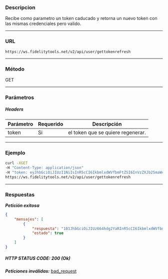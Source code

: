 ### Descripcion
Recibe como parametro un token caducado y retorna un nuevo token con las mismas credenciales pero valido.
___

### URL
` https://ws.fidelitytools.net/v2/api/user/gettokenrefresh `
___

### Método
GET
___
### Parámetros

##### Headers

|Parámetro |Requerido |Descripción                 |
|----------|----------|----------------------------|
| token | Si | el token que se quiere regenerar. |

___
### Ejemplo
```bash
curl -XGET 
-H "Content-Type: application/json" 
-H "token: eyJhbGciOiJIUzI1NiIsInR5cCI6IkbmlxdWVfbmFtZSI6InVzZXJb25maWciLCJuYmYiOjE1NTYxMTk0MNjIwNTgwNywiaWF0IjoxNTU2MTE5NDA3LCJpczovL3dzLmZpZGVsaXR5dG9vbHMubmV0L3YyIiwiYXVkIjoiaHa2U2asdasdy5maWRlbGl0eXRvb2xzLm5ldC92MiJ9RDDpMHEB4SsmY0j87OcS5mbxe2XxSAY" 
https://ws.fidelitytools.net/v2/api/user/gettokenrefresh
```
___
### Respuestas
***Petición exitosa***
```json
{
    "mensajes": [
        {
            "respuesta": "101JhbGciOiJIUz664hdg2YaRInR5cCI6IkbmlxdWVfbmFtZSI6InVzZXJb25maWciLCJuYmYiOjE1NTYxMTk0MNjIwNTgwNywiaWF0IjoxNTU2MTE5NDA3LCJpczovL3dzLmZpZGVsaXR5dG9vbHMubmV0L3YyIiwiYXVkIjoiaHa2U2asdasdy5maWRlbGl0eXRvb2xzLm5ldC92MiJ9RDDpMHEB4SsmY0j87OcS5mbxe2XxSAttsa",
            "estado": true
        }
    ]
}
```

##### HTTP STATUS CODE: 200 (Ok)

***Peticiones inválidas:*** [bad_request](https://github.com/bebeto-fidelitytools/FidelitytoolsWS/blob/master/docs/usuario/bad_request.md)

 

